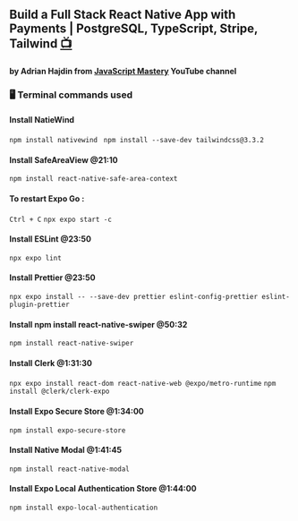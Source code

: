 ## Build a Full Stack React Native App with Payments | PostgreSQL, TypeScript, Stripe, Tailwind [📺](https://youtu.be/kmy_YNhl0mw) 
#### by Adrian Hajdin  from [JavaScript Mastery](https://www.youtube.com/@javascriptmastery) YouTube channel


<!-- ### 🧠 Concepts Covered:

- Expo React Native framework
- NativeWind
- Sending Data
- Rendering HTML
- Routers
- Advanced Routing
- Middleware
- Rendering Static Files
- Parsing Form/JSON Data
- Parse Query Params-->

### 🖥 Terminal commands used

#### Install NatieWind
```npm install nativewind ``` 
```npm install --save-dev tailwindcss@3.3.2```

#### Install SafeAreaView @21:10
```npm install react-native-safe-area-context```

#### To restart Expo Go :
```Ctrl + C```
```npx expo start -c```

#### Install ESLint @23:50
```npx expo lint```

#### Install Prettier @23:50
```npx expo install -- --save-dev prettier eslint-config-prettier eslint-plugin-prettier```

#### Install npm install react-native-swiper @50:32
```npm install react-native-swiper```

#### Install Clerk @1:31:30
```npx expo install react-dom react-native-web @expo/metro-runtime```
```npm install @clerk/clerk-expo```

#### Install Expo Secure Store @1:34:00
```npm install expo-secure-store```

#### Install Native Modal @1:41:45
```npm install react-native-modal```

#### Install Expo Local Authentication Store @1:44:00
```npm install expo-local-authentication```

